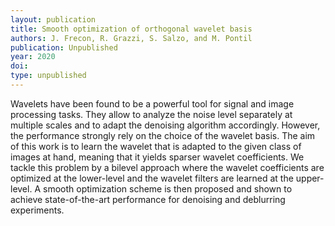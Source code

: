 ```yaml
---
layout: publication
title: Smooth optimization of orthogonal wavelet basis
authors: J. Frecon, R. Grazzi, S. Salzo, and M. Pontil
publication: Unpublished
year: 2020
doi:
type: unpublished
---
```


Wavelets have been found to be a powerful tool for signal and image processing tasks. They allow to analyze the noise level separately at multiple scales and to adapt the denoising algorithm accordingly. However, the performance strongly rely on the choice of the wavelet basis. The aim of this work is to learn the wavelet that is adapted to the given class of images at hand, meaning that it yields sparser wavelet coefficients. We tackle this problem by a bilevel approach where the wavelet coefficients are optimized at the lower-level and the wavelet filters are learned at the upper-level. A smooth optimization scheme is then proposed and shown to achieve state-of-the-art performance for denoising and deblurring experiments.